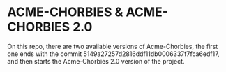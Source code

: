 # ACME-CHORBIES & ACME-CHORBIES 2.0 #

On this repo, there are two available versions of Acme-Chorbies, the first one ends with the commit 5149a27257d2816ddf11db0006337f7fca6edf17, and then starts the Acme-Chorbies 2.0 version of the project.